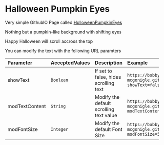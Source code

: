 # Halloween Pumpkin Eyes

Very simple GithubIO Page called [HolloweenPumpkinEyes](https://bobby-mcgonigle.github.io/HolloweenPumpkinEyes)

Nothing but a pumpkin-like background with shifting eyes

Happy Halloween will scroll accross the top

You can modify the text with the following URL paramters

|Parameter|AcceptedValues|Description|Example|
|:---|:---|:---|:---|
|showText|`Boolean`|If set to false, hides scrolling text|`https://bobby-mcgonigle.github.io/HolloweenPumpkinEyes/?showText=false`|
|modTextContent|`String`|Modify the default scrolling text value|`https://bobby-mcgonigle.github.io/HolloweenPumpkinEyes/?modTextContent=Hello%20World`|
|modFontSize|`Integer`|Modify the default Font Size|`https://bobby-mcgonigle.github.io/HolloweenPumpkinEyes/?modFontSize=5`|
